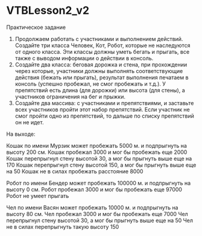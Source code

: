 # VTBLesson2_v2

Практическое задание
1. Продолжаем работать с участниками и выполнением действий. Создайте три класса Человек,
Кот, Робот, которые не наследуются от одного класса. Эти классы должны уметь бегать и
прыгать, все также с выводом информации о действии в консоль.
2. Создайте два класса: беговая дорожка и стена, при прохождении через которые, участники
должны выполнять соответствующие действия (бежать или прыгать), результат выполнения
печатаем в консоль (успешно пробежал, не смог пробежать и т.д.). У препятствий есть длина
(для дорожки) или высота (для стены), а участников ограничения на бег и прыжки.
3. Создайте два массива: с участниками и препятствиями, и заставьте всех участников пройти
этот набор препятствий. Если участник не смог пройти одно из препятствий, то дальше по
списку препятствий он не идет.

На выходе:

Кошак по имени Мурзик может пробежать 5000 м. и подпрыгнуть на высоту 200 см.
Кошак пробежал 3000 и мог бы пробежать еще 2000
Кошак перепрыгнул стену высотой 30, а мог бы прыгнуть выше еще на 170
Кошак перепрыгнул стену высотой 150, а мог бы прыгнуть выше еще на 50
Кошак не в силах пробежать расстояние 8000

Робот по имени Бендер может пробежать 100000 м. и подпрыгнуть на высоту 0 см.
Робот пробежал 3000 и мог бы пробежать еще 97000
Робот не умеет прыгать

Чел по имени Васян может пробежать 10000 м. и подпрыгнуть на высоту 80 см.
Чел пробежал 3000 и мог бы пробежать еще 7000
Чел перепрыгнул стену высотой 30, а мог бы прыгнуть выше еще на 50
Чел не в силах перепрыгнуть такую высоту 150
